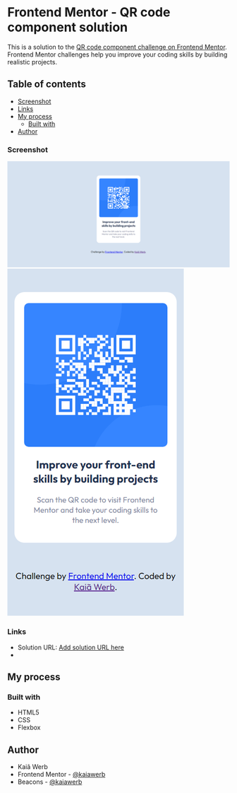 # Frontend Mentor - QR code component solution

This is a solution to the [QR code component challenge on Frontend Mentor](https://www.frontendmentor.io/challenges/qr-code-component-iux_sIO_H). Frontend Mentor challenges help you improve your coding skills by building realistic projects. 

## Table of contents

  - [Screenshot](#screenshot)
  - [Links](#links)
- [My process](#my-process)
  - [Built with](#built-with)
- [Author](#author)

### Screenshot

![](images/qr-code-screen.png)
![](images/qr-code-mobile.png)

### Links

- Solution URL: [Add solution URL here](https://your-solution-url.com)
- 
## My process

### Built with

- HTML5
- CSS
- Flexbox

## Author
- Kaiã Werb
- Frontend Mentor - [@kaiawerb](https://www.frontendmentor.io/profile/kaiawerb)
- Beacons - [@kaiawerb](https://beacons.ai/kaiawerb)
